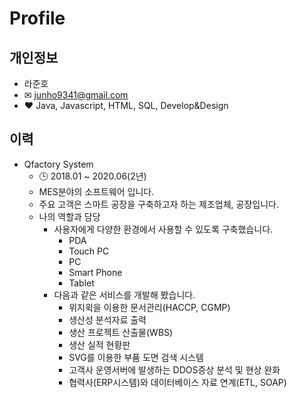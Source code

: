 Profile
=============

## 개인정보
- 라준호
- ✉ junho9341@gmail.com
- ❤ Java, Javascript, HTML, SQL, Develop&Design

## 이력
- Qfactory System
    - 🕒 2018.01 ~ 2020.06(2년)
    - MES분야의 소프트웨어 입니다.
    - 주요 고객은 스마트 공장을 구축하고자 하는 제조업체, 공장입니다.
    - 나의 역할과 담당
        - 사용자에게 다양한 환경에서 사용할 수 있도록 구축했습니다.
            - PDA
            - Touch PC
            - PC
            - Smart Phone
            - Tablet
        - 다음과 같은 서비스를 개발해 봤습니다.
            - 위지윅을 이용한 문서관리(HACCP, CGMP)
            - 생산성 분석자료 출력
            - 생산 프로젝트 산출물(WBS)
            - 생산 실적 현황판
            - SVG를 이용한 부품 도면 검색 시스템
            - 고객사 운영서버에 발생하는 DDOS증상 분석 및 현상 완화
            - 협력사(ERP시스템)와 데이터베이스 자료 연계(ETL, SOAP)